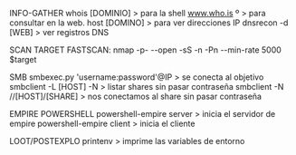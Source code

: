 INFO-GATHER
whois [DOMINIO] > para la shell
www.who.is º > para consultar en la web.
host [DOMINO] > para ver direcciones IP
dnsrecon -d [WEB] > ver registros DNS

SCAN TARGET
FASTSCAN: nmap -p- --open -sS -n -Pn --min-rate 5000 $target

SMB
smbexec.py 'username:password'@IP > se conecta al objetivo
smbclient -L [HOST] -N > listar shares sin pasar contraseña
smbclient -N //[HOST]/[SHARE] > nos conectamos al share sin pasar contraseña

EMPIRE POWERSHELL
powershell-empire server > inicia el servidor de empire
powershell-empire client > inicia el cliente

LOOT/POSTEXPLO
printenv > imprime las variables de entorno

